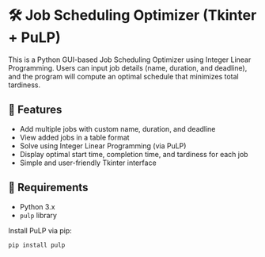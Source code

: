 # 🛠️ Job Scheduling Optimizer (Tkinter + PuLP)

This is a Python GUI-based Job Scheduling Optimizer using Integer Linear Programming. Users can input job details (name, duration, and deadline), and the program will compute an optimal schedule that minimizes total tardiness.

## 🚀 Features

- Add multiple jobs with custom name, duration, and deadline
- View added jobs in a table format
- Solve using Integer Linear Programming (via PuLP)
- Display optimal start time, completion time, and tardiness for each job
- Simple and user-friendly Tkinter interface

## 🧰 Requirements

- Python 3.x
- `pulp` library

Install PuLP via pip:
```bash
pip install pulp
